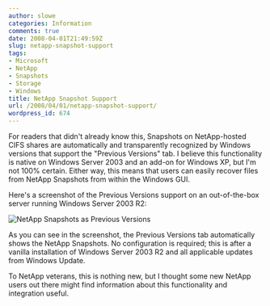 ```yaml
---
author: slowe
categories: Information
comments: true
date: 2008-04-01T21:49:59Z
slug: netapp-snapshot-support
tags:
- Microsoft
- NetApp
- Snapshots
- Storage
- Windows
title: NetApp Snapshot Support
url: /2008/04/01/netapp-snapshot-support/
wordpress_id: 674
---
```


For readers that didn't already know this, Snapshots on NetApp-hosted CIFS shares are automatically and transparently recognized by Windows versions that support the "Previous Versions" tab. I believe this functionality is native on Windows Server 2003 and an add-on for Windows XP, but I'm not 100% certain. Either way, this means that users can easily recover files from NetApp Snapshots from within the Windows GUI.

Here's a screenshot of the Previous Versions support on an out-of-the-box server running Windows Server 2003 R2:

![NetApp Snapshots as Previous Versions](/public/img/netapp-ss-prev-vers.jpg)

As you can see in the screenshot, the Previous Versions tab automatically shows the NetApp Snapshots. No configuration is required; this is after a vanilla installation of Windows Server 2003 R2 and all applicable updates from Windows Update.

To NetApp veterans, this is nothing new, but I thought some new NetApp users out there might find information about this functionality and integration useful.

